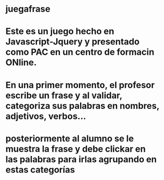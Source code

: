 # juegafrase
# Este es un juego hecho en Javascript-Jquery y presentado como PAC en un centro de formacin ONline.
# En una primer momento, el profesor escribe un frase y al validar, categoriza sus palabras en nombres, adjetivos, verbos...
# posteriormente al alumno se le muestra la frase y debe clickar en las palabras para irlas agrupando en estas categorías
